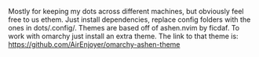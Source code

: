 Mostly for keeping my dots across different machines, but obviously feel free to us ethem. Just install dependencies, replace config folders with the ones in dots/.config/.
Themes are based off of ashen.nvim by ficdaf. To work with omarchy just install an extra theme. The link to that theme is:
https://github.com/AirEnjoyer/omarchy-ashen-theme
